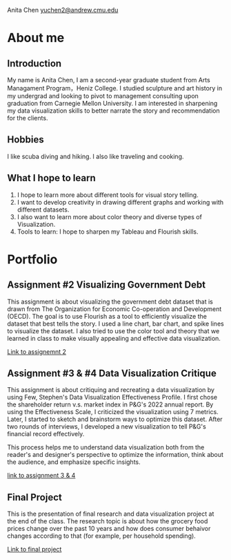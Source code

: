Anita Chen  yuchen2@andrew.cmu.edu

# About me

## Introduction 
My name is Anita Chen, I am a second-year graduate student from Arts Managament Program，Heniz College. I studied sculpture and art history in my undergrad and looking to pivot to management consulting upon graduation from Carnegie Mellon University. I am interested in sharpening my data visualization skills to better narrate the story and recommendation for the clients. 

## Hobbies 
I like scuba diving and hiking. I also like traveling and cooking. 

## What I hope to learn
1. I hope to learn more about different tools for visual story telling. 
2. I want to develop creativity in drawing different graphs and working with different datasets. 
3. I also want to learn more about color theory and diverse types of Visualization. 
4. Tools to learn: I hope to sharpen my Tableau and Flourish skills. 

# Portfolio

## Assignment #2 Visualizing Government Debt

This assignment is about visualizing the government debt dataset that is drawn from The Organization for Economic Co-operation and Development (OECD). The goal is to use Flourish as a tool to efficiently visualize the dataset that best tells the story. I used a line chart, bar chart, and spike lines to visualize the dataset. I also tried to use the color tool and theory that we learned in class to make visually appealing and effective data visualization. 

[Link to assignemnt 2](/assignment#2.md)

## Assignment #3 & #4 Data Visualization Critique

This assignment is about critiquing and recreating a data visualization by using Few, Stephen's Data Visualization Effectiveness Profile. I first chose the shareholder return v.s. market index in P&G's 2022 annual report. By using the Effectiveness Scale, I criticized the visualization using 7 metrics. Later, I started to sketch and brainstorm ways to optimize this dataset. After two rounds of interviews, I developed a new visualization to tell P&G's financial record effectively.

This process helps me to understand data visualization both from the reader's and designer's perspective to optimize the information, think about the audience, and emphasize specific insights.

[link to assignment 3 & 4](/assignment3&4.md)

## Final Project 
This is the presentation of final research and data visualization project at the end of the class. The research topic is about how the grocery food prices change over the past 10 years and how does consumer behaivor changes according to that (for example, per household spending). 

[Link to final project](/Final_Project.md)












